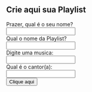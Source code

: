<!DOCTYPE html>
<html>
<head>
    <title>Soundlike</title>
</head>
<body>
  <h2>Crie aqui sua Playlist</h2>
  <span>Prazer, qual é o seu nome?</span><br>
  <input type="text" id="input_nome"><br>
  <span>Qual o nome da Playlist?</span><br>
  <input type="text" id="input_playlist"><br>
  <span>Digite uma musica:</span><br>
  <input type="text" id="input_musica"><br>
  <span>Qual é o cantor(a):</span><br>
  <input type="text" id="input_cantor"><br>
  <button onclick="calcular()">Clique aqui</button>
  <div id="exibir"></div>
</body>
</html>
<script>

var musica = ""
var playlist = ""

function calcular(){
  var nome = input_nome.value;
  playlist = input_playlist.value;
  musica = input_musica.value
  var cantor = input_cantor.value;


  exibir.innerHTML = `
  Olá, ${nome}! Tem certeza que deseja adicionar a música "${musica}" de ${cantor}, na Playlist ${playlist}? <br>
  
  <button onclick="adicionar()">adicione</button>
  <button onclick="apagar()">Cancelar</button>`
    
  }

  function adicionar(){
    exibir.innerHTML += `<br>Legal, "${musica}" foi adicionada na playlist ${playlist} :)
    <br>
    <button onclick="adicionarmore()">Adicionar Mais</button>
    <button onclick="cancelar()">Encerrar</button>`
    
  }

  function apagar(){
    exibir.innerHTML +=` <br>Ok, música "${musica}" não foi adicionada!`
  }

  function cancelar(){
    exibir.innerHTML += `<br>Música foi adicionada e o processo foi encerrado.`

  }
  function adicionarmore(){

    exibir.innerHTML += `
    
    <h2>Adicione mais músicas </h2>
  
    <span>Em qual Playlist deseja adicionar?</span><br>
    <input type="text" id="playlist"><br>
    <span>Digite uma musica:</span><br>
    <input type="text" id="music"><br>
    <span>Qual é o cantor(a):</span><br>
    <input type="text" id="cantortodos"><br>

    <button onclick="adicionarmais()">Adicionar</button>`
  }
 
  function adicionarmais(){
   exibir.innerHTML += `<br>Música adicionada com sucesso, até mais! :)`

  }



</script>

